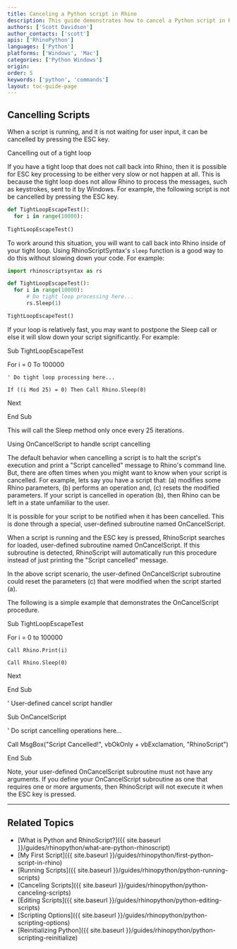 ```yaml
---
title: Canceling a Python script in Rhino
description: This guide demonstrates how to cancel a Python script in Rhino.
authors: ['Scott Davidson']
author_contacts: ['scott']
apis: ['RhinoPython']
languages: ['Python']
platforms: ['Windows', 'Mac']
categories: ['Python Windows']
origin:
order: 5
keywords: ['python', 'commands']
layout: toc-guide-page
---
```


<!-- TODO: This page is nto right yet.  The Sleep function does not seem to help.  I need to check with soemone ont he Rhinocommon calls -->

## Cancelling Scripts

When a script is running, and it is not waiting for user input, it can be cancelled by pressing the ESC key.

Cancelling out of a tight loop

If you have a tight loop that does not call back into Rhino, then it is possible for ESC key processing to be either very slow or not happen at all. This is because the tight loop does not allow Rhino to process the messages, such as keystrokes, sent to it by Windows. For example, the following script is not be cancelled by pressing the ESC key.

```python
def TightLoopEscapeTest():
  for i in range(10000):
  
TightLoopEscapeTest()
```
To work around this situation, you will want to call back into Rhino inside of your tight loop. Using RhinoScriptSyntax's `sleep` function is a good way to do this without slowing down your code. For example:

```python
import rhinoscriptsyntax as rs

def TightLoopEscapeTest():
  for i in range(10000):
      # Do tight loop processing here...
      rs.Sleep(1)

TightLoopEscapeTest()
```

If your loop is relatively fast, you may want to postpone the Sleep call or else it will slow down your script significantly. For example: 

Sub TightLoopEscapeTest

  For i = 0 To 100000

    ' Do tight loop processing here...

    If ((i Mod 25) = 0) Then Call Rhino.Sleep(0)

  Next

End Sub

This will call the Sleep method only once every 25 iterations.

Using OnCancelScript to handle script cancelling

The default behavior when cancelling a script is to halt the script's execution and print a "Script cancelled" message to Rhino's command line. But, there are often times when you might want to know when your script is cancelled. For example, lets say you have a script that: (a) modifies some Rhino parameters, (b) performs an operation and, (c) resets the modified parameters. If your script is cancelled in operation (b), then Rhino can be left in a state unfamiliar to the user.

It is possible for your script to be notified when it has been cancelled. This is done through a special, user-defined subroutine named OnCancelScript. 

When a script is running and the ESC key is pressed, RhinoScript searches for loaded, user-defined subroutine named OnCancelScript. If this subroutine is detected, RhinoScript will automatically run this procedure instead of just printing the "Script cancelled" message. 

In the above script scenario, the user-defined OnCancelScript subroutine could reset the parameters (c) that were modified when the script started (a).

The following is a simple example that demonstrates the OnCancelScript procedure.

Sub TightLoopEscapeTest

  For i = 0 to 100000

    Call Rhino.Print(i)

    Call Rhino.Sleep(0)

  Next

End Sub

' User-defined cancel script handler

Sub OnCancelScript

  ' Do script cancelling operations here...

  Call MsgBox("Script Cancelled!", vbOkOnly + vbExclamation, "RhinoScript")

End Sub

Note, your user-defined OnCancelScript subroutine must not have any arguments. If you define your OnCancelScript subroutine as one that requires one or more arguments, then RhinoScript will not execute it when the ESC key is pressed.


---

## Related Topics

- [What is Python and RhinoScript?]({{ site.baseurl }}/guides/rhinopython/what-are-python-rhinoscript)
- [My First Script]({{ site.baseurl }}/guides/rhinopython/first-python-script-in-rhino)
- [Running Scripts]({{ site.baseurl }}/guides/rhinopython/python-running-scripts)
- [Canceling Scripts]({{ site.baseurl }}/guides/rhinopython/python-canceling-scripts)
- [Editing Scripts]({{ site.baseurl }}/guides/rhinopython/python-editing-scripts)
- [Scripting Options]({{ site.baseurl }}/guides/rhinopython/python-scripting-options)
- [Reinitializing Python]({{ site.baseurl }}/guides/rhinopython/python-scripting-reinitialize)
